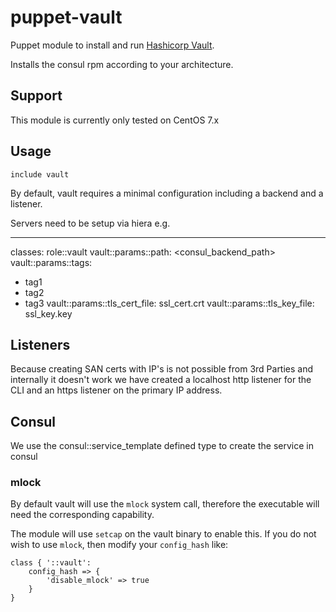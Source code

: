 # puppet-vault

Puppet module to install and run [Hashicorp Vault](https://vaultproject.io).

Installs the consul rpm according to your architecture.

## Support

This module is currently only tested on CentOS 7.x

## Usage

```puppet
include vault
```

By default, vault requires a minimal configuration including a backend and a
listener.

Servers need to be setup via hiera e.g.

---
classes: role::vault
vault::params::path: <consul_backend_path>
vault::params::tags: 
  - tag1
  - tag2
  - tag3
vault::params::tls_cert_file: ssl_cert.crt
vault::params::tls_key_file: ssl_key.key

## Listeners

Because creating SAN certs with IP's is not possible from 3rd Parties and internally it 
doesn't work we have created a localhost http listener for the CLI and an https listener on the 
primary IP address.

## Consul

We use the consul::service_template defined type to create the service in consul

### mlock

By default vault will use the `mlock` system call, therefore the executable
will need the corresponding capability.

The module will use `setcap` on the vault binary to enable this.
If you do not wish to use `mlock`, then modify your `config_hash` like:

```puppet
class { '::vault':
    config_hash => {
        'disable_mlock' => true
    }
}
```
